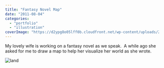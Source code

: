 ```yaml
---
title: "Fantasy Novel Map"
date: "2011-08-04"
categories:
  - "portfolio"
  - "illustration"
coverImage: "https://d2ypg8o05lff0b.cloudfront.net/wp-content/uploads/2011/08/land.jpg"
---
```


My lovely wife is working on a fantasy novel as we speak.  A while ago she asked for me to draw a map to help her visualize her world as she wrote.

![land](https://d2ypg8o05lff0b.cloudfront.net/wp-content/uploads/2011/08/land.jpg)
